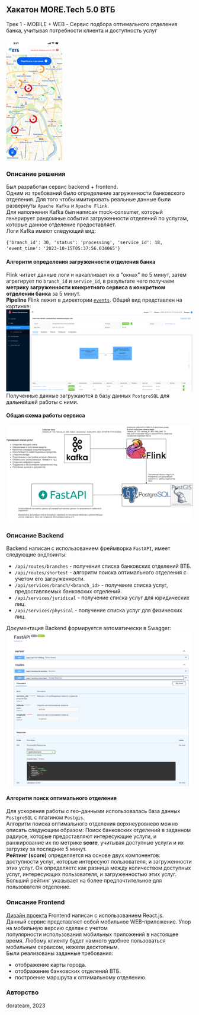 ## Хакатон MORE.Tech 5.0 ВТБ

Трек 1 - MOBILE + WEB - Сервис подбора оптимального отделения банка, учитывая
потребности клиента и доступность услуг  

<img src="./imgs/main.png" width="30%">

### Описание решения
Был разработан сервис backend + frontend.  
Одним из требований было определение загруженности банковского отделения.
Для того чтобы имитировать реальные данные были развернуты `Apache Kafka` и `Apache Flink`.   
Для наполнения Kafka был написан mock-consumer, который генерирует рандомные события загруженности
отделений по услугам, которые данное отделение предоставляет.  
Логи Kafka имеют следующий вид:
```
{'branch_id': 30, 'status': 'processing', 'service_id': 18, 'event_time': '2023-10-15T05:37:56.034065'}
```
#### Алгоритм определения загруженности отделения банка
Flink читает данные логи и накапливает их в "окнах" по 5 минут, затем агрегирует по `branch_id` и `service_id`, 
в результате чего получаем **метрику загруженности конкретного сервиса в конкретном отделении банка** за 5 минут.  
**Pipeline** Flink лежит в директории [`events`](https://github.com/GoshkaLP/moretech_dora2023/blob/master/events/flink_pipeline.py).
Общий вид представлен на картинке:
![Pipiline Flink](./imgs/flink.png)
Полученные данные загружаются в базу данных `PostgreSQL` для дальнейшей работы с ними.

#### Общая схема работы сервиса
![Project Scheme](./imgs/project_scheme.png)

### Описание Backend
Backend написан с использованием фреймворка `FastAPI`, имеет следующие эндпоинты:
- `/api/routes/branches` - получения списка банковских отделений ВТБ. 
- `/api/routes/shortest` - алгоритм поиска оптимального отделения с учетом его загруженности.
- `/api/services/branch/<branch_id>` - получение списка услуг, предоставляемых банковских отделений.
- `/api/services/juridical` - получение списка услуг для юридических лиц.
- `/api/services/physical` - получение списка услуг для физических лиц.

Документация Backend формируется автоматически в Swagger:
![Swagger](./imgs/swagger.png)

#### Алгоритм поиск оптимального отделения
Для ускорения работы с гео-данными использовалась база данных `PostgreSQL` с плагином `Postgis`.  
Алгоритм поиска оптимального отделения верхнеуровнево можно описать следующим образом: 
Поиск банковских отделений в заданном радиусе, которые предоставляют интересующие услуги, и ранжирование их по метрике **score**, 
учитывая доступные услуги и их загрузку за последние 5 минут.  
**Рейтинг (score)** определяется на основе двух компонентов: доступности услуг, которые интересуют пользователя, и загруженности этих услуг.
Он определяетс как разница между количеством доступных услуг, интересующих пользователя, и загруженностью этих услуг. 
Больший рейтинг указывает на более предпочтительное для пользователя отделение. 

### Описание Frontend
[Дизайн проекта](https://www.figma.com/file/YppRmx7BZZmDSU3hYkWwBn/%5Bdorateam%5D-MORE.Tech-5.0?type=design&node-id=140-2&mode=design)
Frontend написан с использованием React.js.  
Данный сервис представляет собой мобильное WEB-приложение. Упор на мобильную версию сделан с учетом  
популярности использования мобильных приложений в настоящее время. Любому клиенту будет намного удобнее
пользоваться мобильным сервисом, нежели десктопным.  
Были реализованы заданные требования: 
- отображение карты города.
- отображение банковских отделений ВТБ.
- построение маршрута к оптимальному отделению.

### Авторство
dorateam, 2023
